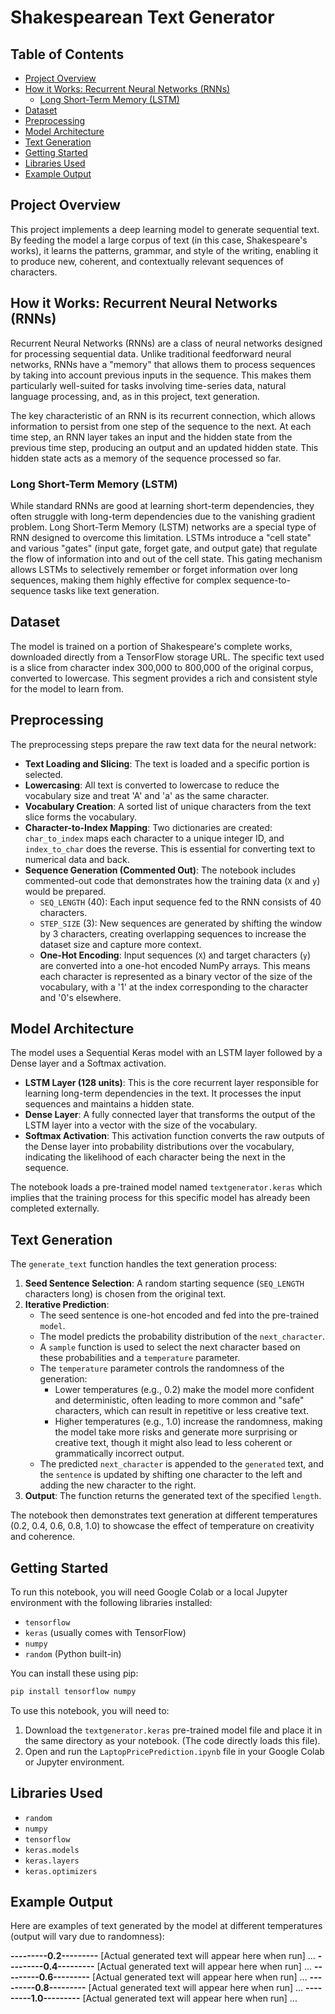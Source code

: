# Shakespearean Text Generator
## Table of Contents

  - [Project Overview](https://github.com/nouninasion/RNN_project/blob/main/README.md#project-overview)
  - [How it Works: Recurrent Neural Networks (RNNs)](https://github.com/nouninasion/RNN_project/blob/main/README.md#how-it-works-recurrent-neural-networks-rnns)
      - [Long Short-Term Memory (LSTM)](https://github.com/nouninasion/RNN_project/blob/main/README.md#long-short-term-memory-lstm)
  - [Dataset](https://github.com/nouninasion/RNN_project/blob/main/README.md#dataset)
  - [Preprocessing](https://github.com/nouninasion/RNN_project/blob/main/README.md#preprocessing)
  - [Model Architecture](https://github.com/nouninasion/RNN_project/blob/main/README.md#model-architecture)
  - [Text Generation](https://github.com/nouninasion/RNN_project/blob/main/README.md#text-generation)
  - [Getting Started](https://github.com/nouninasion/RNN_project/blob/main/README.md#getting-started)
  - [Libraries Used]([https://www.google.com/search?q=%23libraries-used](https://github.com/nouninasion/RNN_project/blob/main/README.md#libraries-used))
  - [Example Output]([https://github.com/nouninasion/RNN_project/blob/main/README.md#example-output])

## Project Overview

This project implements a deep learning model to generate sequential text. By feeding the model a large corpus of text (in this case, Shakespeare's works), it learns the patterns, grammar, and style of the writing, enabling it to produce new, coherent, and contextually relevant sequences of characters.

## How it Works: Recurrent Neural Networks (RNNs)

Recurrent Neural Networks (RNNs) are a class of neural networks designed for processing sequential data. Unlike traditional feedforward neural networks, RNNs have a "memory" that allows them to process sequences by taking into account previous inputs in the sequence. This makes them particularly well-suited for tasks involving time-series data, natural language processing, and, as in this project, text generation.

The key characteristic of an RNN is its recurrent connection, which allows information to persist from one step of the sequence to the next. At each time step, an RNN layer takes an input and the hidden state from the previous time step, producing an output and an updated hidden state. This hidden state acts as a memory of the sequence processed so far.

### Long Short-Term Memory (LSTM)

While standard RNNs are good at learning short-term dependencies, they often struggle with long-term dependencies due to the vanishing gradient problem. Long Short-Term Memory (LSTM) networks are a special type of RNN designed to overcome this limitation. LSTMs introduce a "cell state" and various "gates" (input gate, forget gate, and output gate) that regulate the flow of information into and out of the cell state. This gating mechanism allows LSTMs to selectively remember or forget information over long sequences, making them highly effective for complex sequence-to-sequence tasks like text generation.

## Dataset

The model is trained on a portion of Shakespeare's complete works, downloaded directly from a TensorFlow storage URL. The specific text used is a slice from character index 300,000 to 800,000 of the original corpus, converted to lowercase. This segment provides a rich and consistent style for the model to learn from.

## Preprocessing

The preprocessing steps prepare the raw text data for the neural network:

  - **Text Loading and Slicing**: The text is loaded and a specific portion is selected.
  - **Lowercasing**: All text is converted to lowercase to reduce the vocabulary size and treat 'A' and 'a' as the same character.
  - **Vocabulary Creation**: A sorted list of unique characters from the text slice forms the vocabulary.
  - **Character-to-Index Mapping**: Two dictionaries are created: `char_to_index` maps each character to a unique integer ID, and `index_to_char` does the reverse. This is essential for converting text to numerical data and back.
  - **Sequence Generation (Commented Out)**: The notebook includes commented-out code that demonstrates how the training data (`X` and `y`) would be prepared.
      - `SEQ_LENGTH` (40): Each input sequence fed to the RNN consists of 40 characters.
      - `STEP_SIZE` (3): New sequences are generated by shifting the window by 3 characters, creating overlapping sequences to increase the dataset size and capture more context.
      - **One-Hot Encoding**: Input sequences (`X`) and target characters (`y`) are converted into a one-hot encoded NumPy arrays. This means each character is represented as a binary vector of the size of the vocabulary, with a '1' at the index corresponding to the character and '0's elsewhere.

## Model Architecture

The model uses a Sequential Keras model with an LSTM layer followed by a Dense layer and a Softmax activation.

  - **LSTM Layer (128 units)**: This is the core recurrent layer responsible for learning long-term dependencies in the text. It processes the input sequences and maintains a hidden state.
  - **Dense Layer**: A fully connected layer that transforms the output of the LSTM layer into a vector with the size of the vocabulary.
  - **Softmax Activation**: This activation function converts the raw outputs of the Dense layer into probability distributions over the vocabulary, indicating the likelihood of each character being the next in the sequence.

The notebook loads a pre-trained model named `textgenerator.keras` which implies that the training process for this specific model has already been completed externally.

## Text Generation

The `generate_text` function handles the text generation process:

1.  **Seed Sentence Selection**: A random starting sequence (`SEQ_LENGTH` characters long) is chosen from the original text.
2.  **Iterative Prediction**:
      - The seed sentence is one-hot encoded and fed into the pre-trained `model`.
      - The model predicts the probability distribution of the `next_character`.
      - A `sample` function is used to select the next character based on these probabilities and a `temperature` parameter.
      - The `temperature` parameter controls the randomness of the generation:
          - Lower temperatures (e.g., 0.2) make the model more confident and deterministic, often leading to more common and "safe" characters, which can result in repetitive or less creative text.
          - Higher temperatures (e.g., 1.0) increase the randomness, making the model take more risks and generate more surprising or creative text, though it might also lead to less coherent or grammatically incorrect output.
      - The predicted `next_character` is appended to the `generated` text, and the `sentence` is updated by shifting one character to the left and adding the new character to the right.
3.  **Output**: The function returns the generated text of the specified `length`.

The notebook then demonstrates text generation at different temperatures (0.2, 0.4, 0.6, 0.8, 1.0) to showcase the effect of temperature on creativity and coherence.

## Getting Started

To run this notebook, you will need Google Colab or a local Jupyter environment with the following libraries installed:

  - `tensorflow`
  - `keras` (usually comes with TensorFlow)
  - `numpy`
  - `random` (Python built-in)

You can install these using pip:

```bash
pip install tensorflow numpy
```

To use this notebook, you will need to:

1.  Download the `textgenerator.keras` pre-trained model file and place it in the same directory as your notebook. (The code directly loads this file).
2.  Open and run the `LaptopPricePrediction.ipynb` file in your Google Colab or Jupyter environment.

## Libraries Used

  - `random`
  - `numpy`
  - `tensorflow`
  - `keras.models`
  - `keras.layers`
  - `keras.optimizers`

## Example Output

Here are examples of text generated by the model at different temperatures (output will vary due to randomness):

**---------0.2---------**
[Actual generated text will appear here when run]
...
**---------0.4---------**
[Actual generated text will appear here when run]
...
**---------0.6---------**
[Actual generated text will appear here when run]
...
**---------0.8---------**
[Actual generated text will appear here when run]
...
**---------1.0---------**
[Actual generated text will appear here when run]
...
